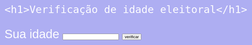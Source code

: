 <!DOCTYPE html>
<html lang="pt-br">
<head>
    <meta charset="UTF-8">
    <meta http-equiv="X-UA-Compatible" content="IE=edge">
    <meta name="viewport" content="width=device-width, initial-scale=1.0">
    <title>Verificação de Idade</title>
    <style>
        body {
            background-color: rgba(99, 99, 231, 0.514);
            color: white;
            font: normal 30pt arial;
        }
    </style>
</head>

<body>

    <h1>Verificação de idade eleitoral</h1>
  Sua idade <input type="number" name="nidade" id="nidade">
  <input type="button" value="verificar" onclick="observar()">
  <div id="resu"></div>
  
  <script>
    var nome = String(window.prompt("Digite seu nome:"));
    window.alert("Seja bem vindo ao nosso site, " + nome + "!");
    
    function observar() {
      var suaidade = window.document.getElementById('nidade');
      var idade = Number(suaidade.value);
      var resu = window.document.querySelector("div#resu");
      
      resu.innerHTML = `<p>Você tem ${idade} anos.</p>`;
      if (idade < 16) {
        resu.innerHTML = `<p>Você não tem o direito de votar.</p>`;
      } else {
        resu.innerHTML = `<p>Você tem o direito de votar.</p>`;
      }
    }
  </script>
    
</body>
</html>
